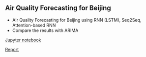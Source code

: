 ## Air Quality Forecasting for Beijing
* Air Quality Forecasting for Beijing using RNN (LSTM), Seq2Seq, Attention-based RNN
* Compare the results with ARIMA

[Jupyter notebook](/LSTM.ipynb)

[Report](/RNN.pdf)